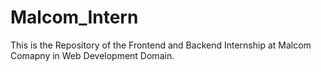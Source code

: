 # Malcom_Intern
This is the Repository of the Frontend and Backend Internship at Malcom Comapny in Web Development Domain.
